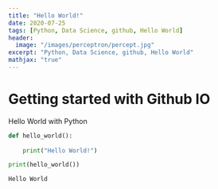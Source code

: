 ```yaml
---
title: "Hello World!"
date: 2020-07-25
tags: [Python, Data Science, github, Hello World]
header:
  image: "/images/perceptron/percept.jpg"
excerpt: "Python, Data Science, github, Hello World"
mathjax: "true"
---
```



# Getting started with Github IO

Hello World with Python


```python
def hello_world():
    
    print("Hello World!")

print(hello_world())
```

```python
Hello World
```
